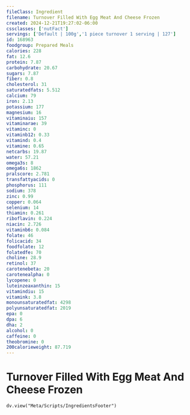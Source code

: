 ```yaml
---
fileClass: Ingredient
filename: Turnover Filled With Egg Meat And Cheese Frozen
created: 2024-12-21T19:27:02-06:00
cssclasses: ['nutFact']
servings: ['Default | 100g','1 piece turnover 1 serving | 127']
id: 168963
foodgroup: Prepared Meals
calories: 228
fat: 12.6
protein: 7.87
carbohydrate: 20.67
sugars: 7.87
fiber: 0.8
cholesterol: 31
saturatedfats: 5.512
calcium: 79
iron: 2.13
potassium: 177
magnesium: 16
vitaminaiu: 157
vitaminarae: 39
vitaminc: 0
vitaminb12: 0.33
vitamind: 0.4
vitamine: 0.65
netcarbs: 19.87
water: 57.21
omega3s: 8
omega6s: 1862
pralscore: 2.781
transfattyacids: 0
phosphorus: 111
sodium: 378
zinc: 0.99
copper: 0.064
selenium: 14
thiamin: 0.261
riboflavin: 0.224
niacin: 2.726
vitaminb6: 0.084
folate: 46
folicacid: 34
foodfolate: 12
folatedfe: 70
choline: 28.9
retinol: 37
carotenebeta: 20
carotenealpha: 0
lycopene: 0
luteinzeaxanthin: 15
vitamindiu: 15
vitamink: 3.8
monounsaturatedfat: 4298
polyunsaturatedfat: 2019
epa: 0
dpa: 6
dha: 2
alcohol: 0
caffeine: 0
theobromine: 0
200calorieweight: 87.719
---
```


# Turnover Filled With Egg Meat And Cheese Frozen

```dataviewjs
dv.view("Meta/Scripts/IngredientsFooter")
```